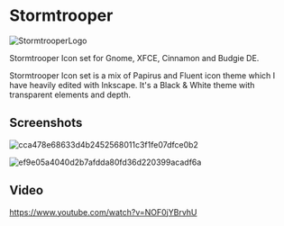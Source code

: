 # Stormtrooper
![StormtrooperLogo](https://user-images.githubusercontent.com/60283532/219298264-e4851ee7-f914-4736-a301-69fe2f41c58c.png)


Stormtrooper Icon set for Gnome, XFCE, Cinnamon and Budgie DE.

Stormtrooper Icon set is a mix of Papirus and Fluent icon theme which I have heavily edited with Inkscape. It's a Black & White theme with transparent elements and depth.

Screenshots
--
![cca478e68633d4b2452568011c3f1fe07dfce0b2](https://user-images.githubusercontent.com/60283532/219206753-c9057a26-eee7-4814-9806-7a2b04bc65ba.png)


![ef9e05a4040d2b7afdda80fd36d220399acadf6a](https://user-images.githubusercontent.com/60283532/219206773-d9610e40-b4a8-471a-b119-843efa531dcf.png)

Video
--
https://www.youtube.com/watch?v=NOF0jYBrvhU
